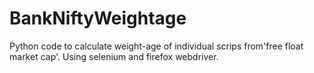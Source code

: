 # BankNiftyWeightage
Python code to calculate weight-age of individual scrips from'free float market cap'.
Using selenium and firefox webdriver.
